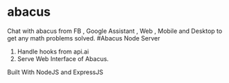 # abacus
Chat with abacus from FB , Google Assistant , Web , Mobile and Desktop to get any math problems solved.
#Abacus Node Server

1. Handle hooks from api.ai 
2. Serve Web Interface of Abacus.

Built With NodeJS and ExpressJS
